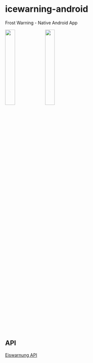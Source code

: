 # icewarning-android
Frost Warning - Native Android App 

<img src="https://i.ibb.co/7r5dkNy/Screenshot-20191208-185704.jpg" width="25%">
<img src="https://i.ibb.co/K53fHjX/Screenshot-20191208-190042.jpg" width="25%">


## API
[Eiswarnung API](https://www.eiswarnung.de/rest-api/)
